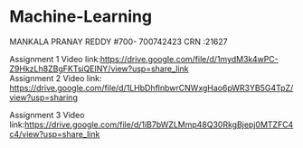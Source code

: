 # Machine-Learning
MANKALA PRANAY REDDY
#700- 700742423
CRN :21627

Assignment 1 Video link:https://drive.google.com/file/d/1mydM3k4wPC-Z9HkzLh8ZBgFKTsiQEINY/view?usp=share_link                            
Assignment 2 Video link: https://drive.google.com/file/d/1LHbDhflnbwrCNWxgHao6pWR3YB5G4TpZ/view?usp=sharing 

Assignment 3 Video link:https://drive.google.com/file/d/1iB7bWZLMmp48Q30RkgBjepj0MTZFC4c4/view?usp=share_link

